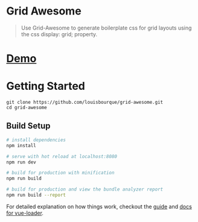 # Grid Awesome

> Use Grid-Awesome to generate boilerplate css for grid layouts using the css display: grid; property. 

# [Demo](http://www.louisbourque.ca/grid-awesome/)

# Getting Started

```
git clone https://github.com/louisbourque/grid-awesome.git
cd grid-awesome
```

## Build Setup

``` bash
# install dependencies
npm install

# serve with hot reload at localhost:8080
npm run dev

# build for production with minification
npm run build

# build for production and view the bundle analyzer report
npm run build --report
```

For detailed explanation on how things work, checkout the [guide](http://vuejs-templates.github.io/webpack/) and [docs for vue-loader](http://vuejs.github.io/vue-loader).

